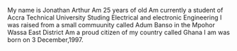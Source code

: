 My name is Jonathan Arthur
Am 25 years of old
Am currently a student of Accra Technical University
Studing Electrical and electronic Engineering
I was raised from a small commuunity called Adum Banso in the Mpohor Wassa East District
Am a proud citizen of my country called Ghana
I am was born on 3 December,1997.
